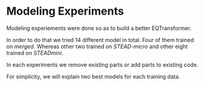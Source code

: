# Modeling Experiments #
Modeling experiements were done so as to build a better EQTransformer. 

In order to do that we tried 14 different model in total. 
Four of them trained on _merged_. Whereas other two trained on _STEAD-micro_ and other eight trained on _STEADmini_.

In each experiments we remove existing parts or add parts to existing code.

For simplicity, we will explain two best models for each training data.





